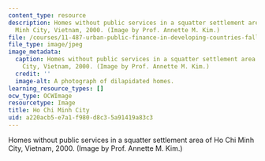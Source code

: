 ```yaml
---
content_type: resource
description: Homes without public services in a squatter settlement area of Ho Chi
  Minh City, Vietnam, 2000. (Image by Prof. Annette M. Kim.)
file: /courses/11-487-urban-public-finance-in-developing-countries-fall-2004/a220acb5e7a1f980d8c35a91419a83c3_11-487f04.jpg
file_type: image/jpeg
image_metadata:
  caption: Homes without public services in a squatter settlement area of Ho Chi Minh
    City, Vietnam, 2000. (Image by Prof. Annette M. Kim.)
  credit: ''
  image-alt: A photograph of dilapidated homes.
learning_resource_types: []
ocw_type: OCWImage
resourcetype: Image
title: Ho Chi Minh City
uid: a220acb5-e7a1-f980-d8c3-5a91419a83c3
---
```

Homes without public services in a squatter settlement area of Ho Chi Minh City, Vietnam, 2000. (Image by Prof. Annette M. Kim.)

